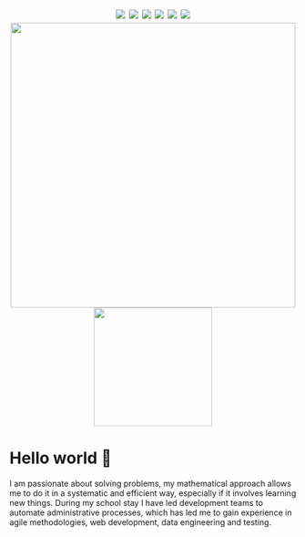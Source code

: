 

<h1 align="center">

  <a href="https://www.linkedin.com/in/julio-césar-hernández-317687253/" target="_blank"><img src="https://img.icons8.com/color/48/000000/linkedin.png"/></a>
  <a href="https://www.instagram.com/julio.godher/" target="_blank"><img src="https://img.icons8.com/fluency/48/000000/instagram-new.png"/></a>
  <a href="https://twitter.com/JulioKernel" target="_blank"><img src="https://img.icons8.com/fluency/48/000000/twitter.png"/></a>
  <a href="https://www.youtube.com/channel/UCJA3hKRdQkkdHt_jgjZm0FQ" target="_blank"><img src="https://img.icons8.com/color/48/000000/youtube--v1.png"/></a>
  <a href="https://pushy-comic-6e8.notion.site/Julio-C-sar-Hern-ndez-God-50f0c732a9c145279a88ba0ef095eaf4" target="_blank"><img src="https://img.icons8.com/fluency/48/000000/domain.png"/></a>
  <a href="mailto:joules.hdz@gmail.com" target="_blank"><img src="https://img.icons8.com/fluency/48/000000/email.png"/></a>
  <br>
  <img src="https://github-readme-stats.vercel.app/api?username=JoulesCH&show_icons=true&count_private=true&theme=transparent" width="500" height="auto"/>
  <img src="https://github-readme-stats.vercel.app/api/top-langs/?username=JoulesCH&layout=default&theme=transparent" width="208" height="auto"/>
</h1>

# Hello world 👋

I am passionate about solving problems, my mathematical approach allows me to do it in a systematic and efficient way, especially if it involves learning new things. During my school stay I have led development teams to automate administrative processes, which has led me to gain experience in agile methodologies, web development, data engineering and testing.
